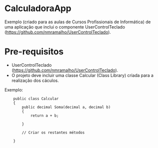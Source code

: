 # CalculadoraApp
Exemplo (criado para as aulas de Cursos Profissionais de Informática) de uma aplicação que inclui o componente UserControlTeclado (https://github.com/nmramalho/UserControlTeclado).

# Pre-requisitos
 - UserControlTeclado (https://github.com/nmramalho/UserControlTeclado).
 - O projeto deve incluir uma classe Calcular (Class Library) criada para a realização dos cáculos.

Exemplo:
```
    public class Calcular
    {
        public decimal Soma(decimal a, decimal b)
        {
            return a + b;

        }

        // Criar os restantes métodos

    }
 ```
